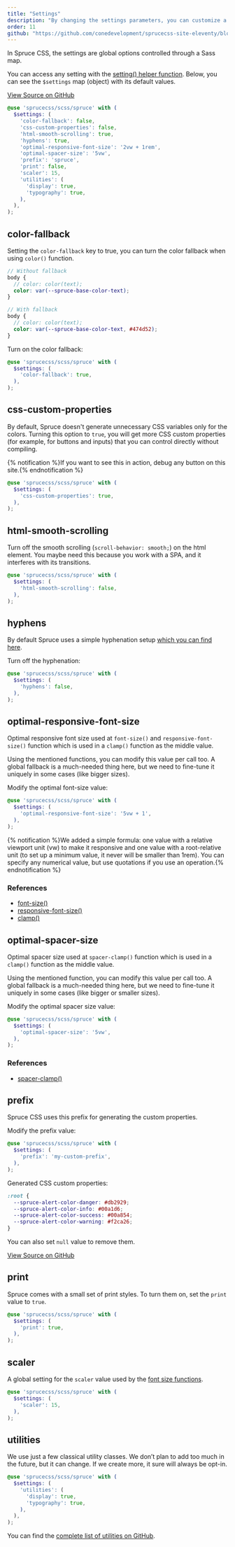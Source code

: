 ```yaml
---
title: "Settings"
description: "By changing the settings parameters, you can customize a generic part of the behavior of Spruce CSS."
order: 11
github: "https://github.com/conedevelopment/sprucecss-site-eleventy/blob/main/src/docs/customization/settings.mdx"
---
```


<p class="lead">In Spruce CSS, the settings are global options controlled through a Sass map.</p>

You can access any setting with the [setting() helper function](/docs/sass/functions#setting). Below, you can see the `$settings` map (object) with its default values.

[View Source on GitHub](https://github.com/conedevelopment/sprucecss/blob/main/scss/config/_setting.scss)

```scss
@use 'sprucecss/scss/spruce' with (
  $settings: (
    'color-fallback': false,
    'css-custom-properties': false,
    'html-smooth-scrolling': true,
    'hyphens': true,
    'optimal-responsive-font-size': '2vw + 1rem',
    'optimal-spacer-size': '5vw',
    'prefix': 'spruce',
    'print': false,
    'scaler': 15,
    'utilities': (
      'display': true,
      'typography': true,
    ),
  ),
);
```

## color-fallback

Setting the `color-fallback` key to true, you can turn the color fallback when using `color()` function.

```scss
// Without fallback
body {
  // color: color(text);
  color: var(--spruce-base-color-text);
}

// With fallback
body {
  // color: color(text);
  color: var(--spruce-base-color-text, #474d52);
}
```

Turn on the color fallback:

```scss
@use 'sprucecss/scss/spruce' with (
  $settings: (
    'color-fallback': true,
  ),
);
```

## css-custom-properties

By default, Spruce doesn't generate unnecessary CSS variables only for the colors. Turning this option to `true`, you will get more CSS custom properties (for example, for buttons and inputs) that you can control directly without compiling.

{% notification %}If you want to see this in action, debug any button on this site.{% endnotification %}

```scss
@use 'sprucecss/scss/spruce' with (
  $settings: (
    'css-custom-properties': true,
  ),
);
```

## html-smooth-scrolling

Turn off the smooth scrolling (`scroll-behavior: smooth;`) on the html element. You maybe need this because you work with a SPA, and it interferes with its transitions.

```scss
@use 'sprucecss/scss/spruce' with (
  $settings: (
    'html-smooth-scrolling': false,
  ),
);
```

## hyphens

By default Spruce uses a simple hyphenation setup [which you can find here](https://github.com/conedevelopment/sprucecss/blob/main/scss/element/_typography.scss#L13).


Turn off the hyphenation:

```scss
@use 'sprucecss/scss/spruce' with (
  $settings: (
    'hyphens': false,
  ),
);
```

## optimal-responsive-font-size

Optimal responsive font size used at `font-size()` and `responsive-font-size()` function which is used in a `clamp()` function as the middle value.

Using the mentioned functions, you can modify this value per call too. A global fallback is a much-needed thing here, but we need to fine-tune it uniquely in some cases (like bigger sizes).

Modify the optimal font-size value:

```scss
@use 'sprucecss/scss/spruce' with (
  $settings: (
    'optimal-responsive-font-size': '5vw + 1',
  ),
);
```
{% notification %}We added a simple formula: one value with a relative viewport unit (vw) to make it responsive and one value with a root-relative unit (to set up a minimum value, it never will be smaller than 1rem). You can specify any numerical value, but use quotations if you use an operation.{% endnotification %}

### References
- [font-size()](/docs/sass/functions/#font-size)
- [responsive-font-size()](/docs/sass/functions/#responsive-font-size)
- [clamp()](https://developer.mozilla.org/en-US/docs/Web/CSS/clamp())


## optimal-spacer-size

Optimal spacer size used at `spacer-clamp()` function which is used in a `clamp()` function as the middle value.

Using the mentioned function, you can modify this value per call too. A global fallback is a much-needed thing here, but we need to fine-tune it uniquely in some cases (like bigger or smaller sizes).

Modify the optimal spacer size value:

```scss
@use 'sprucecss/scss/spruce' with (
  $settings: (
    'optimal-spacer-size': '5vw',
  ),
);
```

### References
- [spacer-clamp()](/docs/sass/functions/#spacer-clamp)

## prefix

Spruce CSS uses this prefix for generating the custom properties.

Modify the prefix value:

```scss
@use 'sprucecss/scss/spruce' with (
  $settings: (
    'prefix': 'my-custom-prefix',
  ),
);
```

Generated CSS custom properties:

```css
:root {
  --spruce-alert-color-danger: #db2929;
  --spruce-alert-color-info: #00a1d6;
  --spruce-alert-color-success: #00a854;
  --spruce-alert-color-warning: #f2ca26;
}
```

You can also set `null` value to remove them.

[View Source on GitHub](https://github.com/conedevelopment/sprucecss/blob/main/scss/element/_root.scss)

## print

Spruce comes with a small set of print styles. To turn them on, set the `print` value to `true`.

```scss
@use 'sprucecss/scss/spruce' with (
  $settings: (
    'print': true,
  ),
);
```

## scaler

A global setting for the `scaler` value used by the [font size functions](https://github.com/conedevelopment/sprucecss/blob/main/scss/function/_font-size.scss).

```scss
@use 'sprucecss/scss/spruce' with (
  $settings: (
    'scaler': 15,
  ),
);
```

## utilities

We use just a few classical utility classes. We don’t plan to add too much in the future, but it can change. If we create more, it sure will always be opt-in.

```scss
@use 'sprucecss/scss/spruce' with (
  $settings: (
    'utilities': (
      'display': true,
      'typography': true,
    ),
  ),
);
```

You can find the [complete list of utilities on GitHub](https://github.com/conedevelopment/sprucecss/blob/main/scss/element/_utilities.scss).
